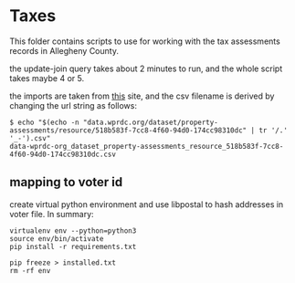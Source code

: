 # Taxes

This folder contains scripts to use for working with the tax assessments records in Allegheny County.

the update-join query takes about 2 minutes to run, and the whole script takes maybe 4 or 5.

the imports are taken from [this][1] site, and the csv filename is derived by changing the url string as follows:

```
$ echo "$(echo -n "data.wprdc.org/dataset/property-assessments/resource/518b583f-7cc8-4f60-94d0-174cc98310dc" | tr '/.' '_-').csv"
data-wprdc-org_dataset_property-assessments_resource_518b583f-7cc8-4f60-94d0-174cc98310dc.csv
```

## mapping to voter id

create virtual python environment and use libpostal to hash addresses in voter file. In summary:


```
virtualenv env --python=python3
source env/bin/activate
pip install -r requirements.txt
```

[1]: https://data.wprdc.org/dataset/property-assessments/resource/518b583f-7cc8-4f60-94d0-174cc98310dc "Allegheny County Property Assessments"

```
pip freeze > installed.txt
rm -rf env
```
